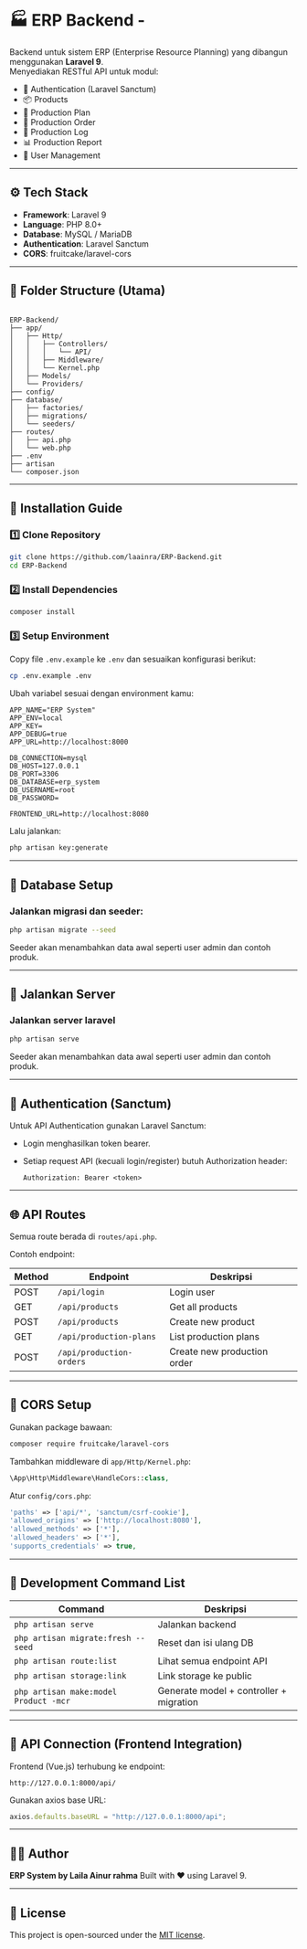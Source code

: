 

# 🏭 ERP Backend - 

Backend untuk sistem ERP (Enterprise Resource Planning) yang dibangun menggunakan **Laravel 9**.  
Menyediakan RESTful API untuk modul:
- 🔐 Authentication (Laravel Sanctum)
- 📦 Products
- 🧩 Production Plan
- 🧾 Production Order
- 🧱 Production Log
- 📊 Production Report
- 👥 User Management

---

## ⚙️ Tech Stack

- **Framework**: Laravel 9
- **Language**: PHP 8.0+
- **Database**: MySQL / MariaDB
- **Authentication**: Laravel Sanctum
- **CORS**: fruitcake/laravel-cors

---

## 📁 Folder Structure (Utama)

```

ERP-Backend/
├── app/
│   ├── Http/
│   │   ├── Controllers/
│   │   │   └── API/
│   │   ├── Middleware/
│   │   └── Kernel.php
│   ├── Models/
│   └── Providers/
├── config/
├── database/
│   ├── factories/
│   ├── migrations/
│   └── seeders/
├── routes/
│   ├── api.php
│   └── web.php
├── .env
├── artisan
└── composer.json

````

---

## 🚀 Installation Guide

### 1️⃣ Clone Repository
```bash
git clone https://github.com/laainra/ERP-Backend.git
cd ERP-Backend
````

### 2️⃣ Install Dependencies

```bash
composer install
```

### 3️⃣ Setup Environment

Copy file `.env.example` ke `.env` dan sesuaikan konfigurasi berikut:

```bash
cp .env.example .env
```

Ubah variabel sesuai dengan environment kamu:

```env
APP_NAME="ERP System"
APP_ENV=local
APP_KEY=
APP_DEBUG=true
APP_URL=http://localhost:8000

DB_CONNECTION=mysql
DB_HOST=127.0.0.1
DB_PORT=3306
DB_DATABASE=erp_system
DB_USERNAME=root
DB_PASSWORD=

FRONTEND_URL=http://localhost:8080
```

Lalu jalankan:

```bash
php artisan key:generate
```

---

## 🧱 Database Setup

### Jalankan migrasi dan seeder:

```bash
php artisan migrate --seed
```

Seeder akan menambahkan data awal seperti user admin dan contoh produk.

---
## 🧱 Jalankan Server

### Jalankan server laravel
```bash
php artisan serve
```

Seeder akan menambahkan data awal seperti user admin dan contoh produk.

---


## 🔐 Authentication (Sanctum)

Untuk API Authentication gunakan Laravel Sanctum:

* Login menghasilkan token bearer.
* Setiap request API (kecuali login/register) butuh Authorization header:

  ```
  Authorization: Bearer <token>
  ```

---

## 🌐 API Routes

Semua route berada di `routes/api.php`.

Contoh endpoint:

| Method | Endpoint                 | Deskripsi                   |
| ------ | ------------------------ | --------------------------- |
| POST   | `/api/login`             | Login user                  |
| GET    | `/api/products`          | Get all products            |
| POST   | `/api/products`          | Create new product          |
| GET    | `/api/production-plans`  | List production plans       |
| POST   | `/api/production-orders` | Create new production order |

---

## 🔄 CORS Setup

Gunakan package bawaan:

```bash
composer require fruitcake/laravel-cors
```

Tambahkan middleware di `app/Http/Kernel.php`:

```php
\App\Http\Middleware\HandleCors::class,
```

Atur `config/cors.php`:

```php
'paths' => ['api/*', 'sanctum/csrf-cookie'],
'allowed_origins' => ['http://localhost:8080'],
'allowed_methods' => ['*'],
'allowed_headers' => ['*'],
'supports_credentials' => true,
```

---

## 🧰 Development Command List

| Command                               | Deskripsi                               |
| ------------------------------------- | --------------------------------------- |
| `php artisan serve`                   | Jalankan backend                        |
| `php artisan migrate:fresh --seed`    | Reset dan isi ulang DB                  |
| `php artisan route:list`              | Lihat semua endpoint API                |
| `php artisan storage:link`            | Link storage ke public                  |
| `php artisan make:model Product -mcr` | Generate model + controller + migration |

---

## 🔗 API Connection (Frontend Integration)

Frontend (Vue.js) terhubung ke endpoint:

```
http://127.0.0.1:8000/api/
```

Gunakan axios base URL:

```js
axios.defaults.baseURL = "http://127.0.0.1:8000/api";
```

---

## 👨‍💻 Author

**ERP System by Laila Ainur rahma**
Built with ❤️ using Laravel 9.

---

## 🧩 License

This project is open-sourced under the [MIT license](https://opensource.org/licenses/MIT).

